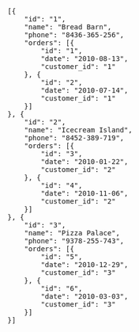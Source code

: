 <pre class="runnable readonly json 780">[{
    "id": "1",
    "name": "Bread Barn",
    "phone": "8436-365-256",
    "orders": [{
        "id": "1",
        "date": "2010-08-13",
        "customer_id": "1"
    }, {
        "id": "2",
        "date": "2010-07-14",
        "customer_id": "1"
    }]
}, {
    "id": "2",
    "name": "Icecream Island",
    "phone": "8452-389-719",
    "orders": [{
        "id": "3",
        "date": "2010-01-22",
        "customer_id": "2"
    }, {
        "id": "4",
        "date": "2010-11-06",
        "customer_id": "2"
    }]
}, {
    "id": "3",
    "name": "Pizza Palace",
    "phone": "9378-255-743",
    "orders": [{
        "id": "5",
        "date": "2010-12-29",
        "customer_id": "3"
    }, {
        "id": "6",
        "date": "2010-03-03",
        "customer_id": "3"
    }]
}]</pre>
